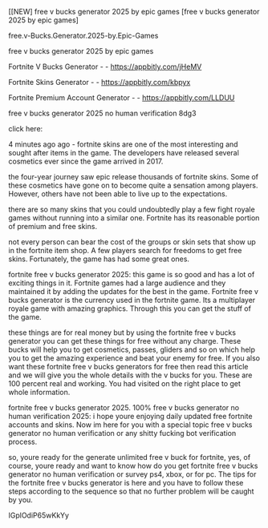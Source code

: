 [[NEW] free v bucks generator 2025 by epic games [free v bucks generator 2025 by epic games]

free.v-Bucks.Generator.2025-by.Epic-Games

free v bucks generator 2025 by epic games

Fortnite V Bucks Generator - - https://appbitly.com/jHeMV

Fortnite Skins Generator - - https://appbitly.com/kbpyx

Fortnite Premium Account Generator - - https://appbitly.com/LLDUU

free v bucks generator 2025 no human verification 8dg3

click here:

4 minutes ago ago - fortnite skins are one of the most interesting and sought after items in the game. The developers have released several cosmetics ever since the game arrived in 2017.

the four-year journey saw epic release thousands of fortnite skins. Some of these cosmetics have gone on to become quite a sensation among players. However, others have not been able to live up to the expectations.

there are so many skins that you could undoubtedly play a few fight royale games without running into a similar one. Fortnite has its reasonable portion of premium and free skins.

not every person can bear the cost of the groups or skin sets that show up in the fortnite item shop. A few players search for freedoms to get free skins. Fortunately, the game has had some great ones.

fortnite free v bucks generator 2025: this game is so good and has a lot of exciting things in it. Fortnite games had a large audience and they maintained it by adding the updates for the best in the game. Fortnite free v bucks generator is the currency used in the fortnite game. Its a multiplayer royale game with amazing graphics. Through this you can get the stuff of the game.

these things are for real money but by using the fortnite free v bucks generator you can get these things for free without any charge. These bucks will help you to get cosmetics, passes, gliders and so on which help you to get the amazing experience and beat your enemy for free. If you also want these fortnite free v bucks generators for free then read this article and we will give you the whole details with the v bucks for you. These are 100 percent real and working. You had visited on the right place to get whole information.

fortnite free v bucks generator 2025. 100% free v bucks generator no human verification 2025: i hope youre enjoying daily updated free fortnite accounts and skins. Now im here for you with a special topic free v bucks generator no human verification or any shitty fucking bot verification process.

so, youre ready for the generate unlimited free v buck for fortnite, yes, of course, youre ready and want to know how do you get fortnite free v bucks generator no human verification or survey ps4, xbox, or for pc. The tips for the fortnite free v bucks generator is here and you have to follow these steps according to the sequence so that no further problem will be caught by you.

IGplOdiP65wKkYy

